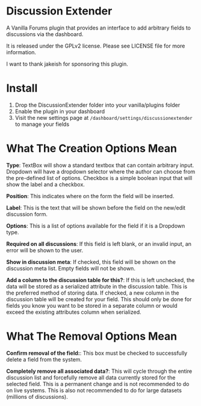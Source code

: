 Discussion Extender
===================
A Vanilla Forums plugin that provides an interface to add arbitrary fields to 
discussions via the dashboard.

It is released under the GPLv2 license. Please see LICENSE file for more information.

I want to thank jakeish for sponsoring this plugin.

Install
=======
1. Drop the DiscussionExtender folder into your vanilla/plugins folder
2. Enable the plugin in your dashboard
3. Visit the new settings page at `/dashboard/settings/discussionextender` to 
   manage your fields

What The Creation Options Mean
==============================
**Type**: TextBox will show a standard textbox that can contain arbitrary input. 
Dropdown will have a dropdown selector where the author can choose from the 
pre-defined list of options. Checkbox is a simple boolean input that will show 
the label and a checkbox.

**Position**: This indicates where on the form the field will be inserted.

**Label**: This is the text that will be shown before the field on the new/edit 
discussion form.

**Options**: This is a list of options available for the field if it is a 
Dropdown type.

**Required on all discussions**: If this field is left blank, or an invalid 
input, an error will be shown to the user.

**Show in discussion meta**: If checked, this field will be shown on the 
discussion meta list. Empty fields will not be shown.

**Add a column to the discussion table for this?**:  If this is left unchecked, 
the data will be stored as a serialized attribute in the discussion table. This 
is the preferred method of storing data. If checked, a new column in the 
discussion table will be created for your field. This should only be done for 
fields you know you want to be stored in a separate column or would exceed the 
existing attributes column when serialized.

What The Removal Options Mean
=============================
**Confirm removal of the field:**: This box must be checked to successfully 
delete a field from the system.

**Completely remove all associated data?**: This will cycle through the entire
discussion list and forcefully remove all data currently stored for the selected 
field. This is a permanent change and is not recommended to do on live systems. 
This is also not recommended to do for large datasets (millions of discussions).
